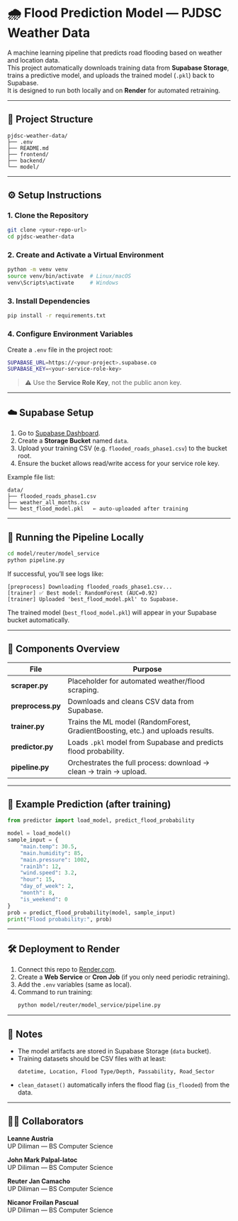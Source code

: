 # 🌧️ Flood Prediction Model — PJDSC Weather Data

A machine learning pipeline that predicts road flooding based on weather and location data.  
This project automatically downloads training data from **Supabase Storage**, trains a predictive model, and uploads the trained model (`.pkl`) back to Supabase.  
It is designed to run both locally and on **Render** for automated retraining.

---

## 📁 Project Structure

```
pjdsc-weather-data/
├── .env
├── README.md
├── frontend/
├── backend/
└── model/

```

---

## ⚙️ Setup Instructions

### 1. Clone the Repository
```bash
git clone <your-repo-url>
cd pjdsc-weather-data
```

### 2. Create and Activate a Virtual Environment
```bash
python -m venv venv
source venv/bin/activate  # Linux/macOS
venv\Scripts\activate     # Windows
```

### 3. Install Dependencies
```bash
pip install -r requirements.txt
```

### 4. Configure Environment Variables
Create a `.env` file in the project root:

```bash
SUPABASE_URL=https://<your-project>.supabase.co
SUPABASE_KEY=<your-service-role-key>
```

> ⚠️ Use the **Service Role Key**, not the public anon key.

---

## ☁️ Supabase Setup

1. Go to [Supabase Dashboard](https://supabase.com/dashboard).  
2. Create a **Storage Bucket** named `data`.  
3. Upload your training CSV (e.g. `flooded_roads_phase1.csv`) to the bucket root.  
4. Ensure the bucket allows read/write access for your service role key.

Example file list:
```
data/
├── flooded_roads_phase1.csv
├── weather_all_months.csv
└── best_flood_model.pkl   ← auto-uploaded after training
```

---

## 🚀 Running the Pipeline Locally

```bash
cd model/reuter/model_service
python pipeline.py
```

If successful, you’ll see logs like:
```
[preprocess] Downloading flooded_roads_phase1.csv...
[trainer] ✅ Best model: RandomForest (AUC=0.92)
[trainer] Uploaded 'best_flood_model.pkl' to Supabase.
```

The trained model (`best_flood_model.pkl`) will appear in your Supabase bucket automatically.

---

## 🧠 Components Overview

| File | Purpose |
|------|----------|
| **scraper.py** | Placeholder for automated weather/flood scraping. |
| **preprocess.py** | Downloads and cleans CSV data from Supabase. |
| **trainer.py** | Trains the ML model (RandomForest, GradientBoosting, etc.) and uploads results. |
| **predictor.py** | Loads `.pkl` model from Supabase and predicts flood probability. |
| **pipeline.py** | Orchestrates the full process: download → clean → train → upload. |

---

## 🧪 Example Prediction (after training)

```python
from predictor import load_model, predict_flood_probability

model = load_model()
sample_input = {
    "main.temp": 30.5,
    "main.humidity": 85,
    "main.pressure": 1002,
    "rain1h": 12,
    "wind.speed": 3.2,
    "hour": 15,
    "day_of_week": 2,
    "month": 8,
    "is_weekend": 0
}
prob = predict_flood_probability(model, sample_input)
print("Flood probability:", prob)
```

---

## 🛠️ Deployment to Render

1. Connect this repo to [Render.com](https://render.com).  
2. Create a **Web Service** or **Cron Job** (if you only need periodic retraining).  
3. Add the `.env` variables (same as local).  
4. Command to run training:
   ```bash
   python model/reuter/model_service/pipeline.py
   ```

---

## 🧩 Notes

- The model artifacts are stored in Supabase Storage (`data` bucket).
- Training datasets should be CSV files with at least:
  ```
  datetime, Location, Flood Type/Depth, Passability, Road_Sector
  ```
- `clean_dataset()` automatically infers the flood flag (`is_flooded`) from the data.

---

## 👨‍💻 Collaborators
**Leanne Austria**  
UP Diliman — BS Computer Science  

**John Mark Palpal-latoc**  
UP Diliman — BS Computer Science  

**Reuter Jan Camacho**  
UP Diliman — BS Computer Science  

**Nicanor Froilan Pascual**  
UP Diliman — BS Computer Science  
